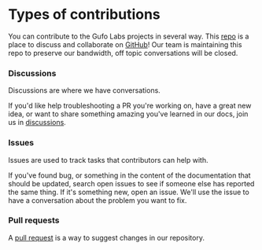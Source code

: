 # Types of contributions

You can contribute to the Gufo Labs projects in several way. This [repo][Repo] is a place
to discuss and collaborate on [GitHub][GitHub]! Our team is maintaining this repo
to preserve our bandwidth, off topic conversations will be closed.

### Discussions
Discussions are where we have conversations.

If you'd like help troubleshooting a PR you're working on, have a great new idea, or want to share something amazing you've learned in our docs, join us in [discussions][Discussions].

### Issues
Issues are used to track tasks that contributors can help with. 

If you've found bug, or something in the content of the documentation that should be updated,
search open issues to see if someone else has reported the same thing. If it's something new, open an issue. We'll use the issue to have a conversation about the problem you want to fix.

### Pull requests
A [pull request](https://docs.github.com/en/github/collaborating-with-issues-and-pull-requests/about-pull-requests) is a way to suggest changes in our repository.

[Repo]: https://github.com/gufolabs/gufo_agent
[Discussions]: https://github.com/gufolabs/gufo_agent/discussions/
[GitHub]: https://github.com/